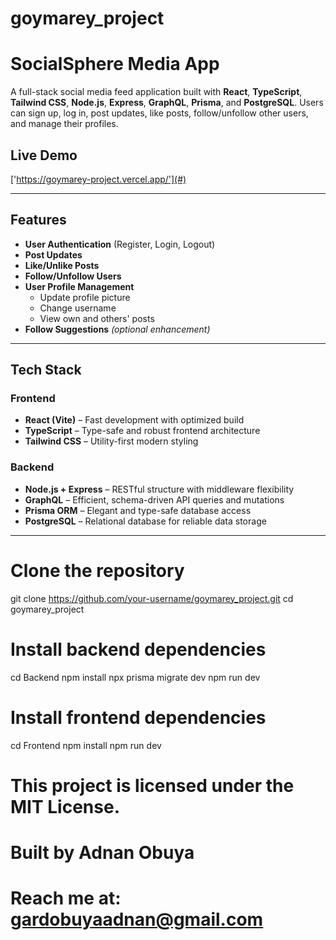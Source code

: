 # goymarey_project
# SocialSphere Media App

A full-stack social media feed application built with **React**, **TypeScript**, **Tailwind CSS**, **Node.js**, **Express**, **GraphQL**, **Prisma**, and **PostgreSQL**. Users can sign up, log in, post updates, like posts, follow/unfollow other users, and manage their profiles.

## Live Demo

['https://goymarey-project.vercel.app/'](#)  

---

## Features

- **User Authentication** (Register, Login, Logout)
- **Post Updates**
- **Like/Unlike Posts**
- **Follow/Unfollow Users**
- **User Profile Management**
  - Update profile picture
  - Change username
  - View own and others' posts
- **Follow Suggestions** *(optional enhancement)*

---

## Tech Stack

### Frontend

- **React (Vite)** – Fast development with optimized build
- **TypeScript** – Type-safe and robust frontend architecture
- **Tailwind CSS** – Utility-first modern styling

### Backend

- **Node.js + Express** – RESTful structure with middleware flexibility
- **GraphQL** – Efficient, schema-driven API queries and mutations
- **Prisma ORM** – Elegant and type-safe database access
- **PostgreSQL** – Relational database for reliable data storage

---


# Clone the repository
git clone https://github.com/your-username/goymarey_project.git
cd goymarey_project

# Install backend dependencies
cd Backend
npm install
npx prisma migrate dev
npm run dev

# Install frontend dependencies
cd Frontend
npm install
npm run dev

# This project is licensed under the MIT License.

# Built by Adnan Obuya

# Reach me at: gardobuyaadnan@gmail.com